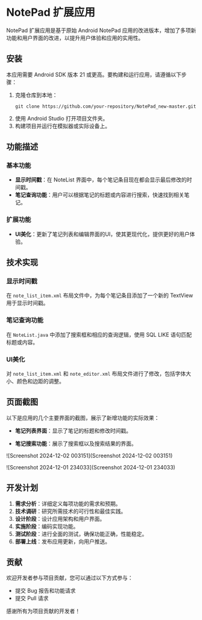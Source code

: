 # NotePad 扩展应用

NotePad 扩展应用是基于原始 Android NotePad 应用的改进版本，增加了多项新功能和用户界面的改进，以提升用户体验和应用的实用性。

## 安装

本应用需要 Android SDK 版本 21 或更高。要构建和运行应用，请遵循以下步骤：

1. 克隆仓库到本地：
   ```
   git clone https://github.com/your-repository/NotePad_new-master.git
   ```
2. 使用 Android Studio 打开项目文件夹。
3. 构建项目并运行在模拟器或实际设备上。

## 功能描述

### 基本功能

- **显示时间戳**：在 NoteList 界面中，每个笔记条目现在都会显示最后修改的时间戳。
- **笔记查询功能**：用户可以根据笔记的标题或内容进行搜索，快速找到相关笔记。

### 扩展功能

- **UI美化**：更新了笔记列表和编辑界面的UI，使其更现代化，提供更好的用户体验。

## 技术实现

### 显示时间戳

在 `note_list_item.xml` 布局文件中，为每个笔记条目添加了一个新的 TextView 用于显示时间戳。

### 笔记查询功能

在 `NoteList.java` 中添加了搜索框和相应的查询逻辑，使用 SQL LIKE 语句匹配标题或内容。

### UI美化

对 `note_list_item.xml` 和 `note_editor.xml` 布局文件进行了修改，包括字体大小、颜色和边距的调整。

## 页面截图

以下是应用的几个主要界面的截图，展示了新增功能的实际效果：

- **笔记列表界面**：显示了笔记的标题和修改时间戳。

- **笔记搜索功能**：展示了搜索框以及搜索结果的界面。

 ![Screenshot 2024-12-02 003151](Screenshot 2024-12-02 003151)

![Screenshot 2024-12-01 234033](Screenshot 2024-12-01 234033)



## 开发计划

1. **需求分析**：详细定义每项功能的需求和预期。
2. **技术调研**：研究所需技术的可行性和最佳实践。
3. **设计阶段**：设计应用架构和用户界面。
4. **实施阶段**：编码实现功能。
5. **测试阶段**：进行全面的测试，确保功能正确，性能稳定。
6. **部署上线**：发布应用更新，向用户推送。

## 贡献

欢迎开发者参与项目贡献，您可以通过以下方式参与：

- 提交 Bug 报告和功能请求
- 提交 Pull 请求

感谢所有为项目贡献的开发者！
